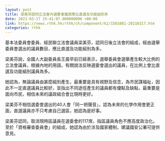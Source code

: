 ```yaml
---
layout: post
title: 梁美芬認同立法會內選委會議席應比直選及功能組別多
date: 2021-03-17 15:41:07.000000000 +08:00
link: https://news.rthk.hk/rthk/ch/component/k2/1581081-20210317.htm
categories: rthk
---
```


基本法委員會委員、經民聯立法會議員梁美芬，認同日後立法會的組成，經由選舉委員會選出的議員數目，應比直選及功能組別為多。

梁美芬說，全國人大副委員長王晨早前已經表示，選舉委員會選舉產生較大比例的立法會議員，根據內地的用語，有關說法反映選委會選出的議員，在比例上會比直選及功能組別議員為多。

她認為，無論議員由甚麼組別產生，最重要是具有視野及信念，為市民謀福祉，因此不一定直選議員比較好，並指出不同途徑產生的議員都有優點及缺點，最重要是面向市民，相信未來的議政組合會比現時更好。

梁美芬不相信選委會選出的40人會「同一把聲音」，認為未來的化學作用會更正面，直選議員亦不只考慮自己選區，她認為是好事。

梁美芬認同，取消現時區議員在選委會的117席，指區議員角色不應高度政治化。至於「資格審查委員會」的組成，她認為由於涉及國家體制，建議國安公署可提供意見。
